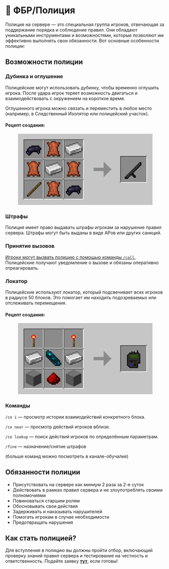 # 👮 ФБР/Полиция

Полиция на сервере — это специальная группа игроков, отвечающая за поддержание порядка и соблюдение правил. Они обладают уникальными инструментами и возможностями, которые позволяют им эффективно выполнять свои обязанности. Вот основные особенности полиции:

## Возможности полиции <a href="#undefined" id="undefined"></a>

### Дубинка и оглушение

Полицейские могут использовать дубинку, чтобы временно оглушить игрока. После удара игрок теряет возможность двигаться и взаимодействовать с окружением на короткое время.

Оглушенного игрока можно связать и переместить в любое место (например, в Следственный Изолятор или полицейский участок).

#### Рецепт создания:

<figure><img src="../../.gitbook/assets/crafting-grid.png" alt=""><figcaption></figcaption></figure>

### Штрафы

Полиция имеет право выдавать штрафы игрокам за нарушение правил сервера. Штрафы могут быть выданы в виде АРов или других санкций.

### Принятие вызовов

[Игроки могут вызвать полицию с помощью команды `/call`.](vyzovy.md) Полицейские получают уведомление о вызове и обязаны оперативно отреагировать.

### Локатор

Полицейские используют локатор, который подсвечивает всех игроков в радиусе 50 блоков. Это помогает им находить подозреваемых или отслеживать перемещения.

#### Рецепт создания:

<figure><img src="../../.gitbook/assets/crafting-grid (1).png" alt=""><figcaption></figcaption></figure>

### Команды

`/co i` — просмотр истории взаимодействий конкретного блока.

`/co near` — просмотр действий игроков вблизи.

`/co lookup` — поиск действий игроков по определённым параметрам.

`/fine` — назначение/снятие штрафов

(больше команд можно посмотреть в канале-обучалке)

## Обязанности полиции

* Присутствовать на сервере как миниум 2 раза за 2-е суток
* Действовать в рамках правил сервера и не злоупотреблять своими полномочиями
* Повиноваться старшим ролям
* Обосновывать свои действия
* Задерживать и наказывать нарушителей
* Помогать игрокам в случае необходимости
* Предотвращать нарушения

## Как стать полицией?

Для вступления в полицию вы должны пройти отбор, включающий проверку знаний правил сервера и тестирование на честность и ответственность. Подайте заявку [**тут**](https://discord.com/channels/1220604471076323348/1301451336839204934), если готовы!

